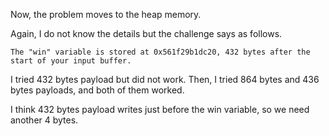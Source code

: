 Now, the problem moves to the heap memory.

Again, I do not know the details but the challenge says as follows.

```
The "win" variable is stored at 0x561f29b1dc20, 432 bytes after the start of your input buffer.
```

I tried 432 bytes payload but did not work.
Then, I tried 864 bytes and 436 bytes payloads, and both of them worked.

I think 432 bytes payload writes just before the win variable, so we need another 4 bytes.